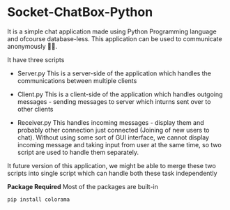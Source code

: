 # Socket-ChatBox-Python
It is a simple chat application made using Python Programming language and ofcourse database-less. This application can be used to communicate anonymously 🤣🤣. 

It have three scripts

- Server.py
  This is a server-side of the application which handles the communications between multiple clients

- Client.py
  This is a client-side of the application which handles outgoing messages - sending messages to server which inturns sent over to other clients
 
 - Receiver.py
  This handles incoming messages - display them and probably other connection just connected (Joining of new users to chat). Without using some sort of GUI interface,
  we cannot display incoming message and taking input from user at the same time, so two script are used to handle them separately. 
  
  It future version of this application, we might be able to merge these two scripts into single script which can handle both these task independently
  
 **Package Required**
Most of the packages are built-in

````
pip install colorama
````
